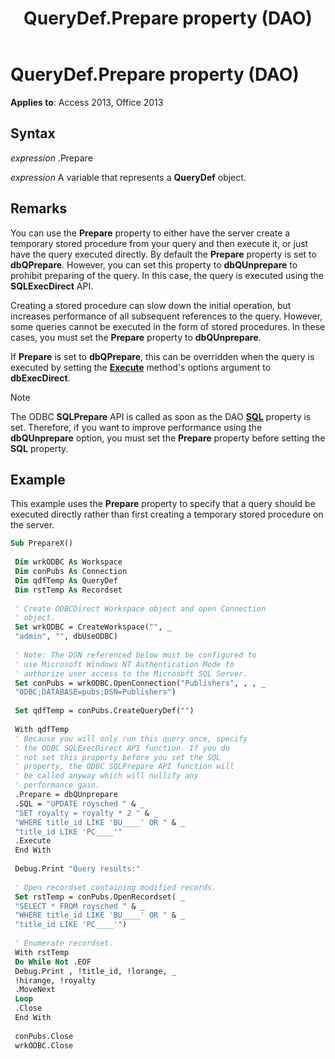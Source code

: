 ﻿---
title: QueryDef.Prepare property (DAO)
TOCTitle: Prepare Property
ms:assetid: d5a285c4-bd00-028b-b785-f1890db29bab
ms:mtpsurl: https://msdn.microsoft.com/library/Ff835035(v=office.15)
ms:contentKeyID: 48547968
ms.date: 09/18/2015
mtps_version: v=office.15
f1_keywords:
- dao360.chm1101187
f1_categories:
- Office.Version=v15
---

# QueryDef.Prepare property (DAO)

**Applies to**: Access 2013, Office 2013

## Syntax

*expression* .Prepare

*expression* A variable that represents a **QueryDef** object.

## Remarks

You can use the **Prepare** property to either have the server create a temporary stored procedure from your query and then execute it, or just have the query executed directly. By default the **Prepare** property is set to **dbQPrepare**. However, you can set this property to **dbQUnprepare** to prohibit preparing of the query. In this case, the query is executed using the **SQLExecDirect** API.

Creating a stored procedure can slow down the initial operation, but increases performance of all subsequent references to the query. However, some queries cannot be executed in the form of stored procedures. In these cases, you must set the **Prepare** property to **dbQUnprepare**.

If **Prepare** is set to **dbQPrepare**, this can be overridden when the query is executed by setting the **[Execute](querydef-execute-method-dao.md)** method's options argument to **dbExecDirect**.

> [!NOTE]
> The ODBC **SQLPrepare** API is called as soon as the DAO **[SQL](querydef-sql-property-dao.md)** property is set. Therefore, if you want to improve performance using the **dbQUnprepare** option, you must set the **Prepare** property before setting the **SQL** property.

## Example

This example uses the **Prepare** property to specify that a query should be executed directly rather than first creating a temporary stored procedure on the server.

```vb 
Sub PrepareX() 
 
 Dim wrkODBC As Workspace 
 Dim conPubs As Connection 
 Dim qdfTemp As QueryDef 
 Dim rstTemp As Recordset 
 
 ' Create ODBCDirect Workspace object and open Connection 
 ' object. 
 Set wrkODBC = CreateWorkspace("", _ 
 "admin", "", dbUseODBC) 
 
 ' Note: The DSN referenced below must be configured to 
 ' use Microsoft Windows NT Authentication Mode to 
 ' authorize user access to the Microsoft SQL Server. 
 Set conPubs = wrkODBC.OpenConnection("Publishers", , , _ 
 "ODBC;DATABASE=pubs;DSN=Publishers") 
 
 Set qdfTemp = conPubs.CreateQueryDef("") 
 
 With qdfTemp 
 ' Because you will only run this query once, specify 
 ' the ODBC SQLExecDirect API function. If you do 
 ' not set this property before you set the SQL 
 ' property, the ODBC SQLPrepare API function will 
 ' be called anyway which will nullify any 
 ' performance gain. 
 .Prepare = dbQUnprepare 
 .SQL = "UPDATE roysched " & _ 
 "SET royalty = royalty * 2 " & _ 
 "WHERE title_id LIKE 'BU____' OR " & _ 
 "title_id LIKE 'PC____'" 
 .Execute 
 End With 
 
 Debug.Print "Query results:" 
 
 ' Open recordset containing modified records. 
 Set rstTemp = conPubs.OpenRecordset( _ 
 "SELECT * FROM roysched " & _ 
 "WHERE title_id LIKE 'BU____' OR " & _ 
 "title_id LIKE 'PC____'") 
 
 ' Enumerate recordset. 
 With rstTemp 
 Do While Not .EOF 
 Debug.Print , !title_id, !lorange, _ 
 !hirange, !royalty 
 .MoveNext 
 Loop 
 .Close 
 End With 
 
 conPubs.Close 
 wrkODBC.Close 
 
```

